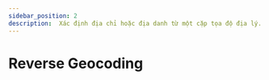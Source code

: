 ```yaml
---
sidebar_position: 2
description:  Xác định địa chỉ hoặc địa danh từ một cặp tọa độ địa lý.
---
```


# Reverse Geocoding